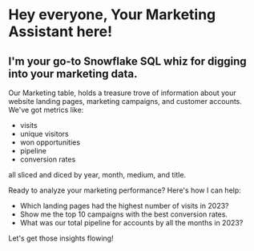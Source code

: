 # Hey everyone, Your Marketing Assistant here!

## I'm your go-to Snowflake SQL whiz for digging into your marketing data.

Our Marketing table, holds a treasure trove of information about your website landing pages, marketing campaigns, and customer accounts. We've got metrics like:

- visits
- unique visitors
- won opportunities
- pipeline
- conversion rates

all sliced and diced by year, month, medium, and title.

Ready to analyze your marketing performance? Here's how I can help:

- Which landing pages had the highest number of visits in 2023?
- Show me the top 10 campaigns with the best conversion rates.
- What was our total pipeline for accounts by all the months in 2023?

Let's get those insights flowing!
